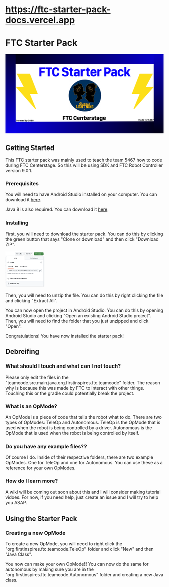 # https://ftc-starter-pack-docs.vercel.app 

# FTC Starter Pack

<img src="https://github.com/vintheruler1/FTC-Starter-Pack/blob/main/images/Banner.png?raw=true">

## Getting Started

This FTC starter pack was mainly used to teach the team 5467 how to code during FTC Centerstage. So this will be using SDK and FTC Robot Controller version 9.0.1.

### Prerequisites

You will need to have Android Studio installed on your computer. You can download it [here](https://developer.android.com/studio).

Java 8 is also required. You can download it [here](https://www.oracle.com/technetwork/java/javase/downloads/jdk8-downloads-2133151.html).

### Installing

First, you will need to download the starter pack. You can do this by clicking the green button that says "Clone or download" and then click "Download ZIP".

<img src="https://github.com/vintheruler1/FTC-Starter-Pack/blob/main/images/github_clone.png?raw=true" width=25% height=25%>

Then, you will need to unzip the file. You can do this by right clicking the file and clicking "Extract All".

You can now open the project in Android Studio. You can do this by opening Android Studio and clicking "Open an existing Android Studio project". Then, you will need to find the folder that you just unzipped and click "Open".

Congratulations! You have now installed the starter pack!

## Debreifing

### What should I touch and what can I not touch?

Please only edit the files in the "teamcode.src.main.java.org.firstinspires.ftc.teamcode" folder.
The reason why is because this was made by FTC to interact with other things. Touching this or the gradle could potentially break the project.

### What is an OpMode?

An OpMode is a piece of code that tells the robot what to do. There are two types of OpModes: TeleOp and Autonomous. TeleOp is the OpMode that is used when the robot is being controlled by a driver. Autonomous is the OpMode that is used when the robot is being controlled by itself.

### Do you have any example files??

Of course I do. Inside of their respective folders, there are two example OpModes. One for TeleOp and one for Autonomous. You can use these as a reference for your own OpModes.

### How do I learn more?

A wiki will be coming out soon about this and I will consider making tutorial vidoes.
For now, if you need help, just create an issue and I will try to help you ASAP.

## Using the Starter Pack

### Creating a new OpMode

To create a new OpMode, you will need to right click the "org.firstinspires.ftc.teamcode.TeleOp" folder and click "New" and then "Java Class".

You now can make your own OpMode!! You can now do the same for autonomous by making sure you are in the "org.firstinspires.ftc.teamcode.Autonomous" folder and creating a new Java class.
